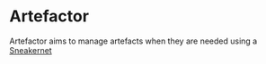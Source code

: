# Artefactor

Artefactor aims to manage artefacts when they are needed using a 
[Sneakernet](https://en.wikipedia.org/wiki/Sneakernet)
